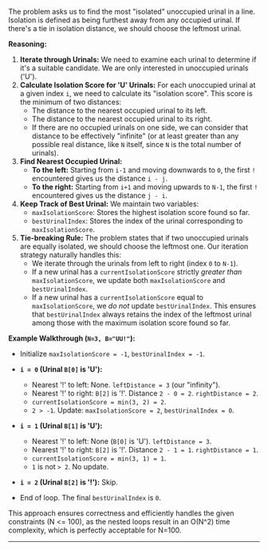 The problem asks us to find the most "isolated" unoccupied urinal in a line. Isolation is defined as being furthest away from any occupied urinal. If there's a tie in isolation distance, we should choose the leftmost urinal.

**Reasoning:**

1.  **Iterate through Urinals:** We need to examine each urinal to determine if it's a suitable candidate. We are only interested in unoccupied urinals ('U').
2.  **Calculate Isolation Score for 'U' Urinals:** For each unoccupied urinal at a given index `i`, we need to calculate its "isolation score". This score is the minimum of two distances:
    *   The distance to the nearest occupied urinal to its left.
    *   The distance to the nearest occupied urinal to its right.
    *   If there are no occupied urinals on one side, we can consider that distance to be effectively "infinite" (or at least greater than any possible real distance, like `N` itself, since `N` is the total number of urinals).
3.  **Find Nearest Occupied Urinal:**
    *   **To the left:** Starting from `i-1` and moving downwards to `0`, the first `!` encountered gives us the distance `i - j`.
    *   **To the right:** Starting from `i+1` and moving upwards to `N-1`, the first `!` encountered gives us the distance `j - i`.
4.  **Keep Track of Best Urinal:** We maintain two variables:
    *   `maxIsolationScore`: Stores the highest isolation score found so far.
    *   `bestUrinalIndex`: Stores the index of the urinal corresponding to `maxIsolationScore`.
5.  **Tie-breaking Rule:** The problem states that if two unoccupied urinals are equally isolated, we should choose the leftmost one. Our iteration strategy naturally handles this:
    *   We iterate through the urinals from left to right (index `0` to `N-1`).
    *   If a new urinal has a `currentIsolationScore` strictly *greater than* `maxIsolationScore`, we update both `maxIsolationScore` and `bestUrinalIndex`.
    *   If a new urinal has a `currentIsolationScore` equal to `maxIsolationScore`, we *do not* update `bestUrinalIndex`. This ensures that `bestUrinalIndex` always retains the index of the leftmost urinal among those with the maximum isolation score found so far.

**Example Walkthrough (`N=3, B="UU!"`):**

*   Initialize `maxIsolationScore = -1`, `bestUrinalIndex = -1`.

*   **`i = 0` (Urinal `B[0]` is 'U'):**
    *   Nearest '!' to left: None. `leftDistance = 3` (our "infinity").
    *   Nearest '!' to right: `B[2]` is '!'. Distance `2 - 0 = 2`. `rightDistance = 2`.
    *   `currentIsolationScore = min(3, 2) = 2`.
    *   `2 > -1`. Update: `maxIsolationScore = 2`, `bestUrinalIndex = 0`.

*   **`i = 1` (Urinal `B[1]` is 'U'):**
    *   Nearest '!' to left: None (`B[0]` is 'U'). `leftDistance = 3`.
    *   Nearest '!' to right: `B[2]` is '!'. Distance `2 - 1 = 1`. `rightDistance = 1`.
    *   `currentIsolationScore = min(3, 1) = 1`.
    *   `1` is not `> 2`. No update.

*   **`i = 2` (Urinal `B[2]` is '!'):** Skip.

*   End of loop. The final `bestUrinalIndex` is `0`.

This approach ensures correctness and efficiently handles the given constraints (N <= 100), as the nested loops result in an O(N^2) time complexity, which is perfectly acceptable for N=100.

---